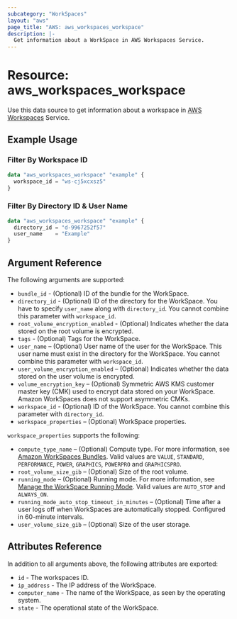 ```yaml
---
subcategory: "WorkSpaces"
layout: "aws"
page_title: "AWS: aws_workspaces_workspace"
description: |-
  Get information about a WorkSpace in AWS Workspaces Service.
---
```


# Resource: aws_workspaces_workspace

Use this data source to get information about a workspace in [AWS Workspaces](https://docs.aws.amazon.com/workspaces/latest/adminguide/amazon-workspaces.html) Service.

## Example Usage

### Filter By Workspace ID

```terraform
data "aws_workspaces_workspace" "example" {
  workspace_id = "ws-cj5xcxsz5"
}
```

### Filter By Directory ID & User Name

```terraform
data "aws_workspaces_workspace" "example" {
  directory_id = "d-9967252f57"
  user_name    = "Example"
}
```

## Argument Reference

The following arguments are supported:

* `bundle_id` - (Optional) ID of the bundle for the WorkSpace.
* `directory_id` - (Optional) ID of the directory for the WorkSpace. You have to specify `user_name` along with `directory_id`. You cannot combine this parameter with `workspace_id`.
* `root_volume_encryption_enabled` - (Optional) Indicates whether the data stored on the root volume is encrypted.
* `tags` - (Optional) Tags for the WorkSpace.
* `user_name` – (Optional) User name of the user for the WorkSpace. This user name must exist in the directory for the WorkSpace. You cannot combine this parameter with `workspace_id`.
* `user_volume_encryption_enabled` – (Optional) Indicates whether the data stored on the user volume is encrypted.
* `volume_encryption_key` – (Optional) Symmetric AWS KMS customer master key (CMK) used to encrypt data stored on your WorkSpace. Amazon WorkSpaces does not support asymmetric CMKs.
* `workspace_id` - (Optional) ID of the WorkSpace. You cannot combine this parameter with `directory_id`.
* `workspace_properties` – (Optional) WorkSpace properties.

`workspace_properties` supports the following:

* `compute_type_name` – (Optional) Compute type. For more information, see [Amazon WorkSpaces Bundles](http://aws.amazon.com/workspaces/details/#Amazon_WorkSpaces_Bundles). Valid values are `VALUE`, `STANDARD`, `PERFORMANCE`, `POWER`, `GRAPHICS`, `POWERPRO` and `GRAPHICSPRO`.
* `root_volume_size_gib` – (Optional) Size of the root volume.
* `running_mode` – (Optional) Running mode. For more information, see [Manage the WorkSpace Running Mode](https://docs.aws.amazon.com/workspaces/latest/adminguide/running-mode.html). Valid values are `AUTO_STOP` and `ALWAYS_ON`.
* `running_mode_auto_stop_timeout_in_minutes` – (Optional) Time after a user logs off when WorkSpaces are automatically stopped. Configured in 60-minute intervals.
* `user_volume_size_gib` – (Optional) Size of the user storage.

## Attributes Reference

In addition to all arguments above, the following attributes are exported:

* `id` - The workspaces ID.
* `ip_address` - The IP address of the WorkSpace.
* `computer_name` - The name of the WorkSpace, as seen by the operating system.
* `state` - The operational state of the WorkSpace.
